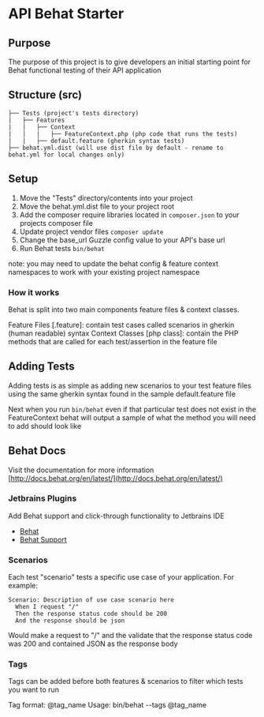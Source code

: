 # API Behat Starter

## Purpose

The purpose of this project is to give developers an initial starting point for 
Behat functional testing of their API application

## Structure (src)

    ├── Tests (project's tests directory)
    |   ├── Features
    |   |   ├── Context
    |   |   |   ├── FeatureContext.php (php code that runs the tests)
    |   |   ├── default.feature (gherkin syntax tests)
    ├── behat.yml.dist (will use dist file by default - rename to behat.yml for local changes only)

## Setup

1. Move the "Tests" directory/contents into your project
1. Move the behat.yml.dist file to your project root
1. Add the composer require libraries located in `composer.json` to your projects composer file
1. Update project vendor files `composer update`
1. Change the base_url Guzzle config value to your API's base url
1. Run Behat tests `bin/behat`

note: you may need to update the behat config & feature context namespaces 
      to work with your existing project namespace

### How it works

Behat is split into two main components feature files & context classes. 

Feature Files [.feature]: contain test cases called scenarios in gherkin (human readable) syntax
Context Classes [php class]: contain the PHP methods that are called for each test/assertion in the feature file

## Adding Tests

Adding tests is as simple as adding new scenarios to your test feature files using the same 
gherkin syntax found in the sample default.feature file

Next when you run `bin/behat` even if that particular test does not exist in the FeatureContext behat will 
output a sample of what the method you will need to add should look like

## Behat Docs

Visit the documentation for more information [http://docs.behat.org/en/latest/](http://docs.behat.org/en/latest/)

### Jetbrains Plugins

Add Behat support and click-through functionality to Jetbrains IDE

* [Behat](https://www.google.com/url?sa=t&rct=j&q=&esrc=s&source=web&cd=1&cad=rja&uact=8&ved=0CB4QFjAA&url=https%3A%2F%2Fplugins.jetbrains.com%2Fplugin%2F7300%3Fpr%3D&ei=-5hfVbzfLca2ogSHsIKoDw&usg=AFQjCNFIzPaANIXfYu9vMeNL5LjVYJiotQ)
* [Behat Support](https://www.google.com/url?sa=t&rct=j&q=&esrc=s&source=web&cd=2&cad=rja&uact=8&ved=0CCUQFjAB&url=https%3A%2F%2Fplugins.jetbrains.com%2Fplugin%2F7512%3Fpr%3DphpStorm&ei=-5hfVbzfLca2ogSHsIKoDw&usg=AFQjCNFAkiXAhRzik2E8W-riAJ_FrpUWVw)

### Scenarios

Each test "scenario" tests a specific use case of your application. For example:
  
```
Scenario: Description of use case scenario here
  When I request "/"
  Then the response status code should be 200
  And the response should be json
```

Would make a request to "/" and the validate that the response status code 
was 200 and contained JSON as the response body

### Tags

Tags can be added before both features & scenarios to filter which tests you want to run

Tag format: @tag_name
Usage:      bin/behat --tags @tag_name